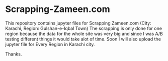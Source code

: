 # Scrapping-Zameen.com
This repository contains jupyter files for Scrapping Zameen.com (City: Karachi, Region: Gulshan-e-Iqbal Town)
The scrapping is only done for one region because the data for the whole site was very big and since I was A/B testing different things it would take alot of time.
Soon I will also upload the jupyter file for Every Region in Karachi city.

Thanks.
